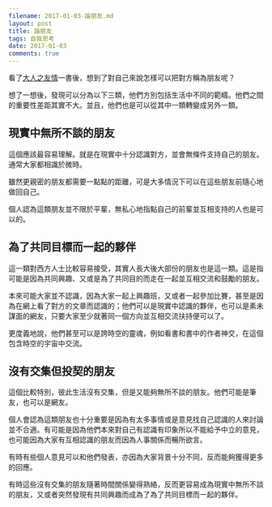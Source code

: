 ```yaml
---
filename: 2017-01-03-論朋友.md
layout: post
title: 論朋友
tags: 自我思考
date: 2017-01-03
comments: true
---
```

看了[大人之友情](http://www.books.com.tw/products/0010733419)一書後，想到了對自己來說怎樣可以把對方稱為朋友呢？

想了一想後，發現可以分為以下三類，他們方別包括生活中不同的範疇。他們之間的重要性差距其實不大。並且，他們也是可以從其中一類轉變成另外一類。

## 現實中無所不談的朋友

這個應該最容易理解。就是在現實中十分認識對方，並會無條件支持自己的朋友。通常大家都相識於微時。

雖然更親密的朋友都需要一點點的距離，可是大多情況下可以在這些朋友前隨心地做回自己。

個人認為這類朋友並不限於平輩，無私心地指點自己的前輩並互相支持的人也是可以的。

## 為了共同目標而一起的夥伴

這一類對西方人士比較容易接受，其實人長大後大部份的朋友也是這一類。這是指可能是因為共同興趣、又或是為了共同目的而走在一起並互相交流和鼓勵的朋友。

本來可能大家並不認識，因為大家一起上興趣班，又或者一起參加比賽，甚至是因為在網上看了對方的文章而認識的；他們可以是現實中認識的夥伴，也可以是素未謀面的網友，只要大家至少就著同一個方向並互相交流扶持便可以了。

更度義地說，他們甚至可以是誇時空的靈魂，例如看書和書中的作者神交，在這個包含時空的宇宙中交流。

## 沒有交集但投契的朋友

這個比較特別，彼此生活沒有交集，但是又能夠無所不談的朋友。他們可能是筆友，也可以是網友。

個人會認為這類朋友也十分重要是因為有太多事情或是意見找自己認識的人來討論並不合適。有可能是因為他們本來對自己有認識有印象所以不能給予中立的意見，也可能因為大家有互相認識的朋友而因為人事關係而暢所欲言。

有時有些個人意見可以和他們發表，亦因為大家背景十分不同，反而能夠獲得更多的回應。

有時這些沒有交集的朋友隨著時間關係變得熟絡，反而更容易成為現實中無所不談的朋友，又或者突然發現有共同興趣而成為了為了共同目標而一起的夥伴。
